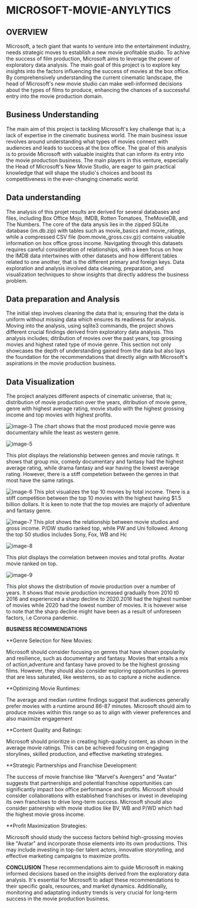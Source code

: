 # MICROSOFT-MOVIE-ANYLYTICS
## OVERVIEW                    
Microsoft, a tech giant that wants to venture into the entertainment industry, needs strategic moves to establish a new movie profitable studio. To achive the success  of film production, Microsoft aims to leverage the power of exploratory data analysis. The main goal of this project is to explore key insights into the factors influencing the success of movies at the box office. By comprehensively understanding the current cinematic landscape, the head of Microsoft's new movie studio can make well-informed decisions about the types of films to produce, enhancing the chances of a successful entry into the movie production domain.
## Business Understanding
The main aim of this project is tackling Microsoft's key challenge that is; a lack of expertise in the cinematic business world. The main business issue revolves around understanding what types of movies connect with audiences and leads to success at the box office. The goal of this analysis is to provide Microsoft with valuable insights that can inform its entry into the movie production business. The main players in this venture, especially the Head of Microsoft's New Movie Studio, are eager to gain practical knowledge that will shape the studio's choices and boost its competitiveness in the ever-changing cinematic world.

## Data understanding 
The analysis of this projet results are derived for several databases and files, including Box Office Mojo, IMDB, Rotten Tomatoes, TheMovieDB, and The Numbers. The core of the data anysis lies in the zipped SQLite database (im.db.zip) with  tables such as movie_basics and movie_ratings, while a compressed CSV file (bom.movie_gross.csv.gz) contains valuable information on box office gross income. Navigating through this datasets requires careful consideration of relationships, with a keen focus on how the IMDB data intertwines with other datasets and how different tables related to one another, that is the different primary and foreign keys. Data exploration and analysis involved data cleaning, preparation, and visualization techniques to show insights that directly address the business problem.
## Data preparation and Analysis
The initial step involves cleaning the data that is; ensuring that the data is uniform without missing data which ensures its readiness for analysis. Moving into the analysis, using sqlite3 commands, the project shows different crucial findings derived from exploratory data analysis. This analysis includes; ditribution of movies over the past years, top grossing movies and highest rated type of movie genre. This section not only showcases the depth of understanding gained from the data but also lays the foundation for the recommendations that directly align with Microsoft's aspirations in the movie production business.
## Data Visualization
The project analyzes different aspects of cinematic universe, that is; distribution of movie production over the years, ditribution of movie genre, genre with highest average rating, movie studio with the highest grossing income and top movies with highest profits. 

![image-3](https://github.com/EdwinMtegi/MICROSOFT-MOVIE-ANYLYTICS/assets/151729172/16934cd6-61be-4ac8-b195-6d1d6744b501)
The chart shows that the most produced movie genre was documentary while the least as western genre.

![image-5](https://github.com/EdwinMtegi/MICROSOFT-MOVIE-ANYLYTICS/assets/151729172/800c476f-d021-4d79-90a6-ae23b9d8fd76)

This plot displays the relationship between genres and movie ratings. It shows that group mix, comedy documentary and fantasy had the highest average rating, while drama fantasy and war having the lowest average rating. However, there is a stiff competetion between the genres in that most have the same ratings.



 ![image-6](https://github.com/EdwinMtegi/MICROSOFT-MOVIE-ANYLYTICS/assets/151729172/083e3a63-0937-4dfb-a800-ca1a765317fa)
This plot visualizes the top 10 movies by total income. There is a stiff competition between the top 10 movies with the highest having $1.5 billion dollars. It is keen to note that the top movies are majorly of adventure and fantasy genre.


 ![image-7](https://github.com/EdwinMtegi/MICROSOFT-MOVIE-ANYLYTICS/assets/151729172/b996cce7-debf-44c3-829d-02615a526608)
This plot shows the relationship between movie studios and gross income. P/DW studio ranked top, while PW and Uni followed. Among the top 50 studios includes Sony, Fox, WB and Hc 

![image-8](https://github.com/EdwinMtegi/MICROSOFT-MOVIE-ANYLYTICS/assets/151729172/60580d3e-e81b-44e5-b846-890e5bd0dd3f)

This plot displays the correlation between movies and total profits. Avatar movie ranked on top.

![image-9](https://github.com/EdwinMtegi/MICROSOFT-MOVIE-ANYLYTICS/assets/151729172/aefce11f-b8de-4277-a6ea-f534c7008ffc)

This plot shows the distribution of movie production over a number of years. It shows that movie production increased gradually from 2010 t0 2016 and experienced a sharp decline to 2020.2016 had the highest number of movies while 2020 had the lowest number of movies. It is however wise to note that the sharp decline might have been as a result of unforeseen factors, i.e Corona pandemic.

**BUSINESS RECOMMENDATIONS**

**Genre Selection for New Movies:

Microsoft should consider focusing on genres that have shown popularity and resilience, such as documentary and fantasy. Movies that entails a mix of action,adventure and fantasy have proved to be the highest grossing films. However, they should also consider exploring opportunities in genres that are less saturated, like westerns, so as to capture a niche audience.

**Optimizing Movie Runtimes:

The average and median runtime findings suggest that audiences generally prefer movies with a runtime around 86-87 minutes. Microsoft should aim to produce movies within this range so as to align with viewer preferences and also maximize engagement

**Content Quality and Ratings:

Microsoft should prioritize in creating high-quality content, as shown in the average movie ratings. This can be achieved focusing on engaging storylines, skilled production, and effective marketing strategies.

**Strategic Partnerships and Franchise Development:

The success of movie franchise like "Marvel's Avengers" and "Avatar" suggests that  partnerships and potential franchise opportunities can significantly impact box office performance and profits. Microsoft should consider collaborations with established franchises or invest in developing its own franchises to drive long-term success. Microsoft should also consider patnership with movie studios like BV, WB and P/WD which had the highest movie gross income.

**Profit Maximization Strategies:

Microsoft should study the success factors behind high-grossing movies like "Avatar" and incorporate those elements into its own productions. This may include investing in top-tier talent actors, innovative storytelling, and effective marketing campaigns to maximize profits.

**CONCLUSION**
These recommendations aim to guide Microsoft in making informed decisions based on the insights derived from the exploratory data analysis. It's essential for Microsoft to adapt these recommendations to their specific goals, resources, and market dynamics. Additionally, monitoring and adaptating industry trends is very crucial for long-term success in the movie production business.
